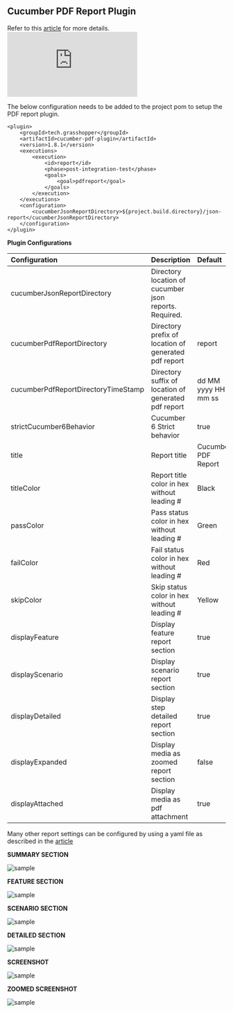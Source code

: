 ## Cucumber PDF Report Plugin

Refer to this [article](https://ghchirp.tech/2224/) for more details. ![Sample Report](https://github.com/grasshopper7/cucumber-pdf-plugin-report/blob/master/cucumber-pdf-plugin-report/pdf-report/report.pdf)

The below configuration needs to be added to the project pom to setup the PDF report plugin.

```
<plugin>
	<groupId>tech.grasshopper</groupId>
	<artifactId>cucumber-pdf-plugin</artifactId>
	<version>1.8.1</version>
	<executions>
		<execution>
			<id>report</id>
			<phase>post-integration-test</phase>
			<goals>
				<goal>pdfreport</goal>
			</goals>
		</execution>
	</executions>
	<configuration>
		<cucumberJsonReportDirectory>${project.build.directory}/json-report</cucumberJsonReportDirectory>
	</configuration>
</plugin>
```

**Plugin Configurations**

| Configuration      | Description | Default |
| :----------- | :----------- | :----------- |
| cucumberJsonReportDirectory | Directory location of cucumber json reports. Required. | |
| cucumberPdfReportDirectory | Directory prefix of location of generated pdf report | report |
| cucumberPdfReportDirectoryTimeStamp | Directory suffix of location of generated pdf report | dd MM yyyy HH mm ss |
| strictCucumber6Behavior | Cucumber 6 Strict behavior | true |
| title | Report title | Cucumber PDF Report |
| titleColor | Report title color in hex without leading # | Black |
| passColor | Pass status color in hex without leading # | Green |
| failColor | Fail status color in hex without leading # | Red |
| skipColor | Skip status color in hex without leading # | Yellow |
| displayFeature | Display feature report section | true |
| displayScenario | Display scenario report section  | true |
| displayDetailed | Display step detailed report section  | true |
| displayExpanded | Display media as zoomed report section  | false |
| displayAttached | Display media as pdf attachment | true |

Many other report settings can be configured by using a yaml file as described in the [article](https://ghchirp.tech/2224/)

**SUMMARY SECTION**

![sample](https://raw.githubusercontent.com/grasshopper7/cucumber-pdf-plugin/master/cucumber-pdf-plugin/summary.png)

**FEATURE SECTION**

![sample](https://raw.githubusercontent.com/grasshopper7/cucumber-pdf-plugin/master/cucumber-pdf-plugin/feature.png)

**SCENARIO SECTION**

![sample](https://raw.githubusercontent.com/grasshopper7/cucumber-pdf-plugin/master/cucumber-pdf-plugin/scenario.png)

**DETAILED SECTION**

![sample](https://raw.githubusercontent.com/grasshopper7/cucumber-pdf-plugin/master/cucumber-pdf-plugin/details.png)

**SCREENSHOT**

![sample](https://raw.githubusercontent.com/grasshopper7/cucumber-pdf-plugin/master/cucumber-pdf-plugin/screenshot.png)

**ZOOMED SCREENSHOT**

![sample](https://raw.githubusercontent.com/grasshopper7/cucumber-pdf-plugin/master/cucumber-pdf-plugin/expanded.png)
